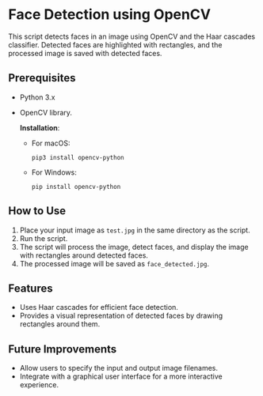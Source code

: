 # Face Detection using OpenCV

This script detects faces in an image using OpenCV and the Haar cascades classifier. Detected faces are highlighted with rectangles, and the processed image is saved with detected faces.

## Prerequisites
- Python 3.x
- OpenCV library. 

  **Installation**:
  - For macOS:
    ```
    pip3 install opencv-python
    ```
  - For Windows:
    ```
    pip install opencv-python
    ```

## How to Use
1. Place your input image as `test.jpg` in the same directory as the script.
2. Run the script.
3. The script will process the image, detect faces, and display the image with rectangles around detected faces.
4. The processed image will be saved as `face_detected.jpg`.

## Features
- Uses Haar cascades for efficient face detection.
- Provides a visual representation of detected faces by drawing rectangles around them.

## Future Improvements
- Allow users to specify the input and output image filenames.
- Integrate with a graphical user interface for a more interactive experience.
